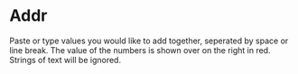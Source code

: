 Addr
====

Paste or type values you would like to add together, seperated by space or line break. The value of the numbers is shown over on the right in red. Strings of text will be ignored.
